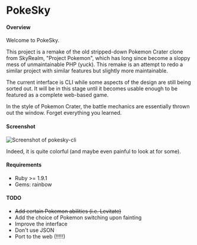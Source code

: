 PokeSky
=======

#### Overview

Welcome to PokeSky.

This project is a remake of the old stripped-down Pokemon Crater clone
from SkyRealm, "Project Pokemon", which has long since become a sloppy
mess of unmaintainable PHP (yuck). This remake is an attempt to redo a
similar project with similar features but slightly more maintainable.

The current interface is CLI while some aspects of the design are still
being sorted out. It will be in this stage until it becomes usable enough
to be featured as a complete web-based game.

In the style of Pokemon Crater, the battle mechanics are essentially
thrown out the window. Forget everything you learned.

#### Screenshot

![Screenshot of pokesky-cli](http://i.imgur.com/3EpHto4.png)

Indeed, it is quite colorful (and maybe even painful to look at for some).

#### Requirements

* Ruby >= 1.9.1
* Gems: rainbow

#### TODO

* ~~Add certain Pokemon abilities (i.e. Levitate)~~
* Add the choice of Pokemon switching upon fainting
* Improve the interface
* Don't use JSON
* Port to the web (!!!!!)
